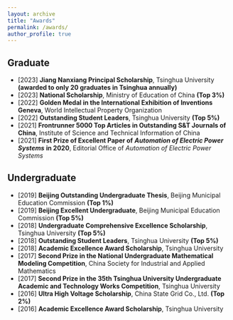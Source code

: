 ```yaml
---
layout: archive
title: "Awards"
permalink: /awards/
author_profile: true
---
```


## Graduate

* [2023] **Jiang Nanxiang Principal Scholarship**, Tsinghua University **(awarded to only 20 graduates in Tsinghua annually)**
* [2023] **National Scholarship**, Ministry of Education of China **(Top 3%)**
* [2022] **Golden Medal in the International Exhibition of Inventions Geneva**, World Intellectual Property Organization
* [2022] **Outstanding Student Leaders**, Tsinghua University **(Top 5%)**
* [2021] **Frontrunner 5000 Top Articles in Outstanding S&T Journals of China**, Institute of Science and Technical Information of China
* [2021] **First Prize of Excellent Paper of** ***Automation of Electric Power Systems*** **in 2020**, Editorial Office of *Automation of Electric Power Systems*

## Undergraduate

* [2019] **Beijing Outstanding Undergraduate Thesis**, Beijing Municipal Education Commission **(Top 1%)**
* [2019] **Beijing Excellent Undergraduate**, Beijing Municipal Education Commission **(Top 5%)**
* [2018] **Undergraduate Comprehensive Excellence Scholarship**, Tsinghua University  **(Top 5%)**
* [2018] **Outstanding Student Leaders**, Tsinghua University  **(Top 5%)**
* [2018] **Academic Excellence Award Scholarship**, Tsinghua University 
* [2017] **Second Prize in the National Undergraduate Mathematical Modeling Competition**, China Society for Industrial and Applied Mathematics
* [2017] **Second Prize in the 35th Tsinghua University Undergraduate Academic and Technology Works Competition**, Tsinghua University 
* [2016] **Ultra High Voltage Scholarship**, China State Grid Co., Ltd. **(Top 2%)**
* [2016] **Academic Excellence Award Scholarship**, Tsinghua University 


